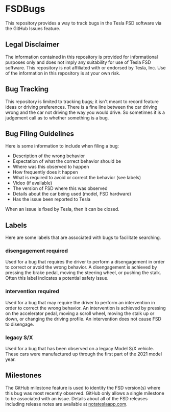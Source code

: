 # FSDBugs

This repository provides a way to track bugs in the Tesla FSD software via the GitHub Issues feature. 

## Legal Disclaimer

The information contained in this repository is provided for informational purposes only and does not imply any suitability for use of Tesla FSD software. This repository is not affiliated with or endorsed by Tesla, Inc. Use of the information in this repository is at your own risk.

## Bug Tracking 
This repository is limited to tracking bugs; it isn't meant to record feature ideas or driving preferences. There is a fine line between the car driving wrong and 
the car not driving the way you would drive. So sometimes it is a judgement call as to whether something is a bug. 

## Bug Filing Guidelines
Here is some information to include when filing a bug:
- Description of the wrong behavior
- Expectation of what the correct behavior should be
- Where was this observed to happen
- How frequently does it happen
- What is required to avoid or correct the behavior (see labels)
- Video (if available)
- The version of FSD where this was observed
- Details about the car being used (model, FSD hardware)
- Has the issue been reported to Tesla

When an issue is fixed by Tesla, then it can be closed. 

## Labels
Here are some labels that are associated with bugs to facilitate searching.

### disengagement required
Used for a bug that requires the driver to perform a disengagement in order to correct or avoid the wrong behavior. A disengagement is achieved by pressing the 
brake pedal, moving the steering wheel, or pushing the stalk. Often this label indicates a potential safety issue. 

### intervention required
Used for a bug that may require the driver to perform an intervention in order to correct the wrong behavior. An intervention is achieved by pressing on the accelerator
pedal, moving a scroll wheel, moving the stalk up or down, or changing the driving profile. An intervention does not cause FSD to disengage. 

### legacy S/X
Used for a bug that has been observed on a legacy Model S/X vehicle. These cars were manufactured up through the first part of the 2021 model year. 

## Milestones
The GitHub milestone feature is used to identity the FSD version(s) where this bug was most recently observed. GitHub only allows a single milestone 
to be associated with an issue. Details about all of the FSD releases including release 
notes are available at [notateslaapp.com](https://www.notateslaapp.com/fsd-beta/).

